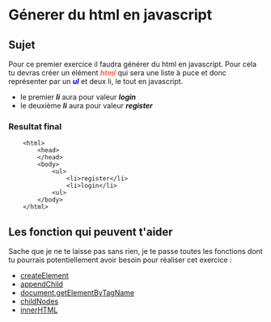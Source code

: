 # Génerer du html en javascript
    
## Sujet

Pour ce premier exercice il faudra générer du html en javascript. Pour cela tu devras créer un élément <span style="color:tomato">***html***</span> qui sera une liste à puce et donc représenter par un <span style="color:blue">***ul***</span>
et deux li, le tout en javascript.

* le premier ***li*** aura pour valeur ***login***
* le deuxième ***li*** aura pour valeur ***register***

### Resultat final
```
    <html>
        <head>
        </head>
        <body>
            <ul>
                <li>register</li>
                <li>login</li>
            <ul>
        </body>
    </html>

```

## Les fonction qui peuvent t'aider

Sache que je ne te laisse pas sans rien, je te passe toutes les fonctions dont tu pourrais potentiellement avoir besoin pour réaliser cet exercice :

* [createElement](https://developer.mozilla.org/en-US/docs/Web/API/Document/createElement)
* [appendChild](https://developer.mozilla.org/fr/docs/Web/API/Node/appendChild)
* [document.getElementByTagName](https://developer.mozilla.org/fr/docs/Web/API/Element/getElementsByTagName)
* [childNodes](https://developer.mozilla.org/en-US/docs/Web/API/Node/childNodes)
* [innerHTML](https://developer.mozilla.org/en-US/docs/Web/API/Element/innerHTML)
